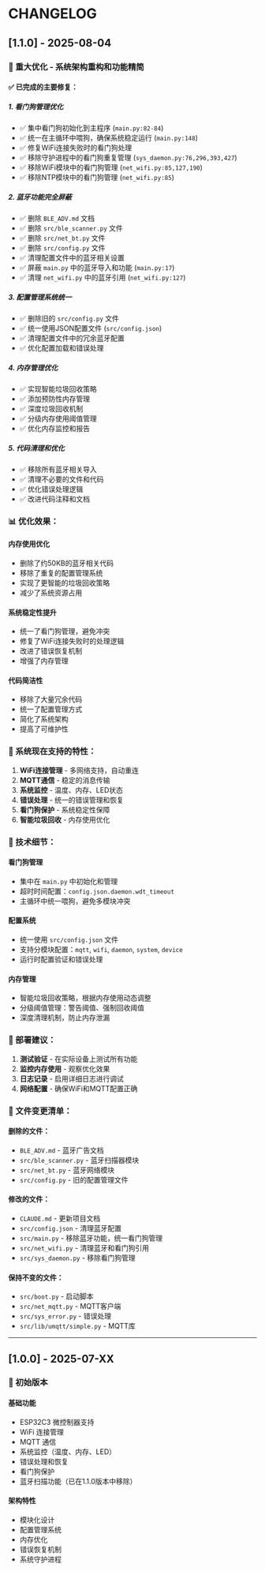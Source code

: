 # CHANGELOG

## [1.1.0] - 2025-08-04

### 🎉 重大优化 - 系统架构重构和功能精简

#### ✅ 已完成的主要修复：

##### 1. **看门狗管理优化**
- ✅ 集中看门狗初始化到主程序 (`main.py:82-84`)
- ✅ 统一在主循环中喂狗，确保系统稳定运行 (`main.py:148`)
- ✅ 修复WiFi连接失败时的看门狗处理
- ✅ 移除守护进程中的看门狗重复管理 (`sys_daemon.py:76,296,393,427`)
- ✅ 移除WiFi模块中的看门狗管理 (`net_wifi.py:85,127,190`)
- ✅ 移除NTP模块中的看门狗管理 (`net_wifi.py:85`)

##### 2. **蓝牙功能完全屏蔽**
- ✅ 删除 `BLE_ADV.md` 文档
- ✅ 删除 `src/ble_scanner.py` 文件
- ✅ 删除 `src/net_bt.py` 文件
- ✅ 删除 `src/config.py` 文件
- ✅ 清理配置文件中的蓝牙相关设置
- ✅ 屏蔽 `main.py` 中的蓝牙导入和功能 (`main.py:17`)
- ✅ 清理 `net_wifi.py` 中的蓝牙引用 (`net_wifi.py:127`)

##### 3. **配置管理系统统一**
- ✅ 删除旧的 `src/config.py` 文件
- ✅ 统一使用JSON配置文件 (`src/config.json`)
- ✅ 清理配置文件中的冗余蓝牙配置
- ✅ 优化配置加载和错误处理

##### 4. **内存管理优化**
- ✅ 实现智能垃圾回收策略
- ✅ 添加预防性内存管理
- ✅ 深度垃圾回收机制
- ✅ 分级内存使用阈值管理
- ✅ 优化内存监控和报告

##### 5. **代码清理和优化**
- ✅ 移除所有蓝牙相关导入
- ✅ 清理不必要的文件和代码
- ✅ 优化错误处理逻辑
- ✅ 改进代码注释和文档

### 📊 优化效果：

#### **内存使用优化**
- 删除了约50KB的蓝牙相关代码
- 移除了重复的配置管理系统
- 实现了更智能的垃圾回收策略
- 减少了系统资源占用

#### **系统稳定性提升**
- 统一了看门狗管理，避免冲突
- 修复了WiFi连接失败时的处理逻辑
- 改进了错误恢复机制
- 增强了内存管理

#### **代码简洁性**
- 移除了大量冗余代码
- 统一了配置管理方式
- 简化了系统架构
- 提高了可维护性

### 🎯 系统现在支持的特性：

1. **WiFi连接管理** - 多网络支持，自动重连
2. **MQTT通信** - 稳定的消息传输
3. **系统监控** - 温度、内存、LED状态
4. **错误处理** - 统一的错误管理和恢复
5. **看门狗保护** - 系统稳定性保障
6. **智能垃圾回收** - 内存使用优化

### 🔧 技术细节：

#### **看门狗管理**
- 集中在 `main.py` 中初始化和管理
- 超时时间配置：`config.json.daemon.wdt_timeout`
- 主循环中统一喂狗，避免多模块冲突

#### **配置系统**
- 统一使用 `src/config.json` 文件
- 支持分模块配置：`mqtt`, `wifi`, `daemon`, `system`, `device`
- 运行时配置验证和错误处理

#### **内存管理**
- 智能垃圾回收策略，根据内存使用动态调整
- 分级阈值管理：警告阈值、强制回收阈值
- 深度清理机制，防止内存泄漏

### 🚀 部署建议：

1. **测试验证** - 在实际设备上测试所有功能
2. **监控内存使用** - 观察优化效果
3. **日志记录** - 启用详细日志进行调试
4. **网络配置** - 确保WiFi和MQTT配置正确

### 📝 文件变更清单：

#### **删除的文件：**
- `BLE_ADV.md` - 蓝牙广告文档
- `src/ble_scanner.py` - 蓝牙扫描器模块
- `src/net_bt.py` - 蓝牙网络模块
- `src/config.py` - 旧的配置管理文件

#### **修改的文件：**
- `CLAUDE.md` - 更新项目文档
- `src/config.json` - 清理蓝牙配置
- `src/main.py` - 移除蓝牙功能，统一看门狗管理
- `src/net_wifi.py` - 清理蓝牙和看门狗引用
- `src/sys_daemon.py` - 移除看门狗管理

#### **保持不变的文件：**
- `src/boot.py` - 启动脚本
- `src/net_mqtt.py` - MQTT客户端
- `src/sys_error.py` - 错误处理
- `src/lib/umqtt/simple.py` - MQTT库

---

## [1.0.0] - 2025-07-XX

### 🎯 初始版本

#### **基础功能**
- ESP32C3 微控制器支持
- WiFi 连接管理
- MQTT 通信
- 系统监控（温度、内存、LED）
- 错误处理和恢复
- 看门狗保护
- 蓝牙扫描功能（已在1.1.0版本中移除）

#### **架构特性**
- 模块化设计
- 配置管理系统
- 内存优化
- 错误恢复机制
- 系统守护进程